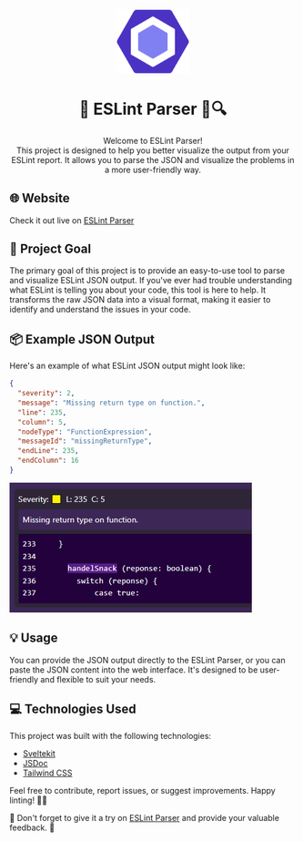 <div align="center">
<img width="128" alt="logo" src="static/favicon.svg">

<h1>📝 ESLint Parser 🚀🔍</h1>

<p> Welcome to ESLint Parser! <br> This project is designed to help you better visualize the output from your ESLint report. It allows you to parse the JSON and visualize the problems in a more user-friendly way.</p>
 </div>



## 🌐 Website
Check it out live on [ESLint Parser](https://eslint-parser.vercel.app/)

## 🎯 Project Goal
The primary goal of this project is to provide an easy-to-use tool to parse and visualize ESLint JSON output. If you've ever had trouble understanding what ESLint is telling you about your code, this tool is here to help. It transforms the raw JSON data into a visual format, making it easier to identify and understand the issues in your code.

## 📦 Example JSON Output
Here's an example of what ESLint JSON output might look like:

```json
{
  "severity": 2,
  "message": "Missing return type on function.",
  "line": 235,
  "column": 5,
  "nodeType": "FunctionExpression",
  "messageId": "missingReturnType",
  "endLine": 235,
  "endColumn": 16
}
```

![Example Visualization](static/illustration_4.PNG) 

## 💡 Usage
You can provide the JSON output directly to the ESLint Parser, or you can paste the JSON content into the web interface. It's designed to be user-friendly and flexible to suit your needs.

## 💻 Technologies Used
This project was built with the following technologies:
- [Sveltekit](https://svelte.dev/)
- [JSDoc](https://jsdoc.app/)
- [Tailwind CSS](https://tailwindcss.com/)

Feel free to contribute, report issues, or suggest improvements. Happy linting! 🚀🧹

🌟 Don't forget to give it a try on [ESLint Parser](https://eslint-parser.vercel.app/) and provide your valuable feedback. 🌟
